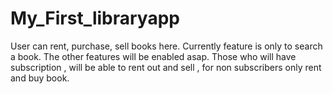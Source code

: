 # My_First_libraryapp
 User can rent, purchase, sell books here.
Currently feature is only to search a book.
The other features will be enabled asap.
Those who will have subscription , will be able to rent out and sell , for non subscribers only rent and buy book.
